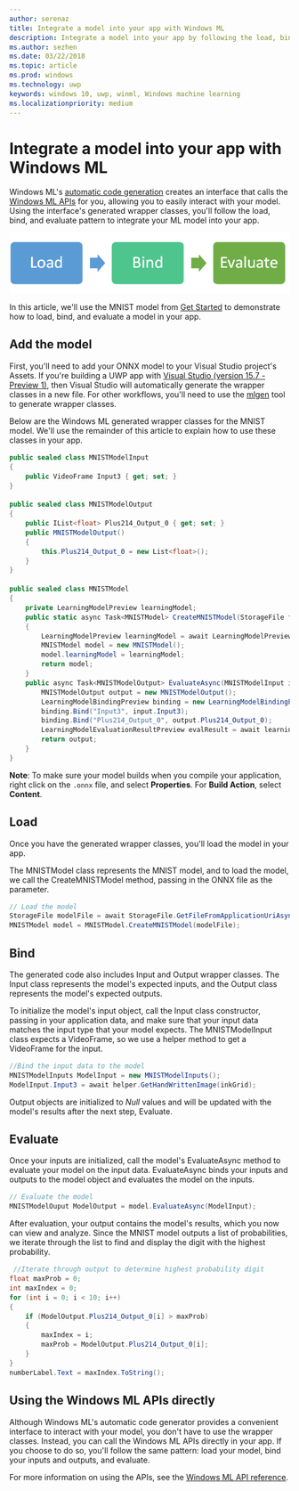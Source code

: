 ```yaml
---
author: serenaz
title: Integrate a model into your app with Windows ML 
description: Integrate a model into your app by following the load, bind, and evaluate pattern.
ms.author: sezhen
ms.date: 03/22/2018
ms.topic: article
ms.prod: windows
ms.technology: uwp
keywords: windows 10, uwp, winml, Windows machine learning
ms.localizationpriority: medium
---
```

# Integrate a model into your app with Windows ML

Windows ML's [automatic code generation](overview.md#automatic-interface-code-generation) creates an interface that calls the [Windows ML APIs](/uwp/api/windows.ai.machinelearning.preview) for you, allowing you to easily interact with your model. Using the interface's generated wrapper classes, you'll follow the load, bind, and evaluate pattern to integrate your ML model into your app.

![load, bind, evaluate](images/load-bind-evaluate.png)

In this article, we'll use the MNIST model from [Get Started](get-started.md) to demonstrate how to load, bind, and evaluate a model in your app.

## Add the model

First, you'll need to add your ONNX model to your Visual Studio project's Assets. If you're building a UWP app with [Visual Studio (version 15.7 - Preview 1)](https://www.visualstudio.com/vs/preview/), then Visual Studio will automatically generate the wrapper classes in a new file. For other workflows, you'll need to use the [mlgen](overview.md#automatic-interface-code-generation) tool to generate wrapper classes.

Below are the Windows ML generated wrapper classes for the MNIST model. We'll use the remainder of this article to explain how to use these classes in your app.

```csharp
public sealed class MNISTModelInput
{
    public VideoFrame Input3 { get; set; }
}

public sealed class MNISTModelOutput
{
    public IList<float> Plus214_Output_0 { get; set; }
    public MNISTModelOutput()
    {
        this.Plus214_Output_0 = new List<float>();
    }
}

public sealed class MNISTModel
{
    private LearningModelPreview learningModel;
    public static async Task<MNISTModel> CreateMNISTModel(StorageFile file)
    {
        LearningModelPreview learningModel = await LearningModelPreview.LoadModelFromStorageFileAsync(file);
        MNISTModel model = new MNISTModel();
        model.learningModel = learningModel;
        return model;
    }
    public async Task<MNISTModelOutput> EvaluateAsync(MNISTModelInput input) {
        MNISTModelOutput output = new MNISTModelOutput();
        LearningModelBindingPreview binding = new LearningModelBindingPreview(learningModel);
        binding.Bind("Input3", input.Input3);
        binding.Bind("Plus214_Output_0", output.Plus214_Output_0);
        LearningModelEvaluationResultPreview evalResult = await learningModel.EvaluateAsync(binding, string.Empty);
        return output;
    }
}
```

**Note**: To make sure your model builds when you compile your application, right click on the `.onnx` file, and select **Properties**. For **Build Action**, select **Content**.

## Load

Once you have the generated wrapper classes, you'll load the model in your app.

The MNISTModel class represents the MNIST model, and to load the model, we call the CreateMNISTModel method, passing in the ONNX file as the parameter.

```csharp
// Load the model
StorageFile modelFile = await StorageFile.GetFileFromApplicationUriAsync(new Uri($"ms-appx:///Assets/MNIST.onnx"));
MNISTModel model = MNISTModel.CreateMNISTModel(modelFile);
```

## Bind

The generated code also includes Input and Output wrapper classes. The Input class represents the model's expected inputs, and the Output class represents the model's expected outputs.

To initialize the model's input object, call the Input class constructor, passing in your application data, and make sure that your input data matches the input type that your model expects. The MNISTModelInput class expects a VideoFrame, so we use a helper method to get a VideoFrame for the input.

```csharp
//Bind the input data to the model
MNISTModelInputs ModelInput = new MNISTModelInputs();
ModelInput.Input3 = await helper.GetHandWrittenImage(inkGrid);
```

Output objects are initialized to *Null* values and will be updated with the model's results after the next step, Evaluate.

## Evaluate

Once your inputs are initialized, call the model's EvaluateAsync method to evaluate your model on the input data. EvaluateAsync binds your inputs and outputs to the model object and evaluates the model on the inputs.

```csharp
// Evaluate the model
MNISTModelOuput ModelOutput = model.EvaluateAsync(ModelInput);
```

After evaluation, your output contains the model's results, which you now can view and analyze. Since the MNIST model outputs a list of probabilities, we iterate through the list to find and display the digit with the highest probability.

```csharp
 //Iterate through output to determine highest probability digit
float maxProb = 0;
int maxIndex = 0;
for (int i = 0; i < 10; i++)
{
    if (ModelOutput.Plus214_Output_0[i] > maxProb)
    {
        maxIndex = i;
        maxProb = ModelOutput.Plus214_Output_0[i];
    }
}
numberLabel.Text = maxIndex.ToString();
```

## Using the Windows ML APIs directly

Although Windows ML's automatic code generator provides a convenient interface to interact with your model, you don't have to use the wrapper classes. Instead, you can call the Windows ML APIs directly in your app.
If you choose to do so, you'll follow the same pattern: load your model, bind your inputs and outputs, and evaluate.

For more information on using the APIs, see the [Windows ML API reference](/uwp/api/windows.ai.machinelearning.preview).
